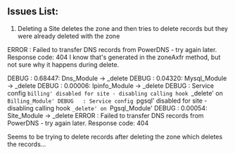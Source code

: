 ## Issues List: ##
1) Deleting a Site deletes the zone and then tries to delete records but they were already deleted with the zone

ERROR   : Failed to transfer DNS records from PowerDNS - try again later. Response code: 404
I know that's generated in the zoneAxfr method, but not sure why it happens during delete.

DEBUG   : 0.68447: Dns_Module -> _delete
DEBUG   : 0.04320: Mysql_Module -> _delete
DEBUG   : 0.00006: Ipinfo_Module -> _delete
DEBUG   : Service config `billing' disabled for site - disabling calling hook `_delete' on `Billing_Module'
DEBUG   : Service config `pgsql' disabled for site - disabling calling hook `_delete' on `Pgsql_Module'
DEBUG   : 0.00054: Site_Module -> _delete
ERROR   : Failed to transfer DNS records from PowerDNS - try again later. Response code: 404

Seems to be trying to delete records after deleting the zone which deletes the records...